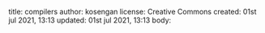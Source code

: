 title: compilers
author: kosengan
license: Creative Commons
created: 01st jul 2021, 13:13
updated: 01st jul 2021, 13:13
body:
